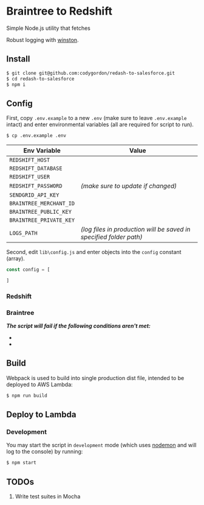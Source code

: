 # Braintree to Redshift

Simple Node.js utility that fetches

Robust logging with [winston](https://github.com/winstonjs/winston).

## Install

```sh
$ git clone git@github.com:codygordon/redash-to-salesforce.git
$ cd redash-to-salesforce
$ npm i
```

## Config

First, copy `.env.example` to a new `.env` (make sure to leave `.env.example` intact) and enter environmental variables (all are required for script to run).

```sh
$ cp .env.example .env
```

Env Variable      | Value
----------------- | --------------------------------------------------------
`REDSHIFT_HOST` |
`REDSHIFT_DATABASE` |
`REDSHIFT_USER` |
`REDSHIFT_PASSWORD` | *(make sure to update if changed)*
`SENDGRID_API_KEY` |
`BRAINTREE_MERCHANT_ID` |
`BRAINTREE_PUBLIC_KEY` |
`BRAINTREE_PRIVATE_KEY` |
`LOGS_PATH` | *(log files in production will be saved in specified folder path)*

Second, edit `lib\config.js` and enter objects into the `config` constant (array).

```js
const config = [

]
```

### Redshift



### Braintree

***The script will fail if the following conditions aren't met:***

-
-

## Build

Webpack is used to build into single production dist file, intended to be deployed to AWS Lambda:

```sh
$ npm run build
```

## Deploy to Lambda

### Development

You may start the script in `development` mode (which uses [nodemon](https://github.com/remy/nodemon) and will log to the console) by running:

```sh
$ npm start
```

## TODOs

1. Write test suites in Mocha
